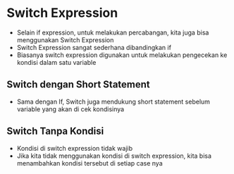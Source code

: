 # Switch Expression

- Selain if expression, untuk melakukan percabangan, kita juga bisa menggunakan Switch Expression
- Switch Expression sangat sederhana dibandingkan if
- Biasanya switch expression digunakan untuk melakukan pengecekan ke kondisi dalam satu variable

## Switch dengan Short Statement

- Sama dengan If, Switch juga mendukung short statement sebelum variable yang akan di cek kondisinya

## Switch Tanpa Kondisi

- Kondisi di switch expression tidak wajib
- Jika kita tidak menggunakan kondisi di switch expression, kita bisa menambahkan kondisi tersebut di setiap case nya
